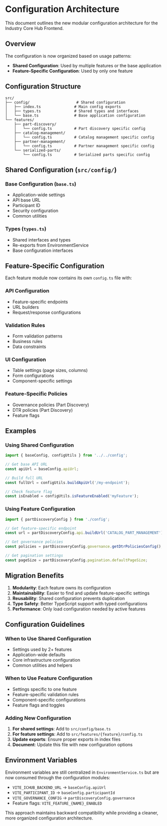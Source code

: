 # Configuration Architecture

This document outlines the new modular configuration architecture for the Industry Core Hub Frontend.

## Overview

The configuration is now organized based on usage patterns:

- **Shared Configuration**: Used by multiple features or the base application
- **Feature-Specific Configuration**: Used by only one feature

## Configuration Structure

```
src/
├── config/                     # Shared configuration
│   ├── index.ts               # Main config exports
│   ├── types.ts               # Shared types and interfaces
│   └── base.ts                # Base application configuration
└── features/
    ├── part-discovery/
    │   └── config.ts          # Part discovery specific config
    ├── catalog-management/
    │   └── config.ts          # Catalog management specific config
    ├── partner-management/
    │   └── config.ts          # Partner management specific config
    └── serialized-parts/
        └── config.ts          # Serialized parts specific config
```

## Shared Configuration (`src/config/`)

### Base Configuration (`base.ts`)
- Application-wide settings
- API base URL
- Participant ID
- Security configuration
- Common utilities

### Types (`types.ts`)
- Shared interfaces and types
- Re-exports from EnvironmentService
- Base configuration interfaces

## Feature-Specific Configuration

Each feature module now contains its own `config.ts` file with:

### API Configuration
- Feature-specific endpoints
- URL builders
- Request/response configurations

### Validation Rules
- Form validation patterns
- Business rules
- Data constraints

### UI Configuration
- Table settings (page sizes, columns)
- Form configurations
- Component-specific settings

### Feature-Specific Policies
- Governance policies (Part Discovery)
- DTR policies (Part Discovery)
- Feature flags

## Examples

### Using Shared Configuration
```typescript
import { baseConfig, configUtils } from '../../config';

// Get base API URL
const apiUrl = baseConfig.apiUrl;

// Build full URL
const fullUrl = configUtils.buildApiUrl('/my-endpoint');

// Check feature flag
const isEnabled = configUtils.isFeatureEnabled('myFeature');
```

### Using Feature Configuration
```typescript
import { partDiscoveryConfig } from './config';

// Get feature-specific endpoint
const url = partDiscoveryConfig.api.buildUrl('CATALOG_PART_MANAGEMENT');

// Get governance policies
const policies = partDiscoveryConfig.governance.getDtrPoliciesConfig();

// Get pagination settings
const pageSize = partDiscoveryConfig.pagination.defaultPageSize;
```

## Migration Benefits

1. **Modularity**: Each feature owns its configuration
2. **Maintainability**: Easier to find and update feature-specific settings
3. **Reusability**: Shared configuration prevents duplication
4. **Type Safety**: Better TypeScript support with typed configurations
5. **Performance**: Only load configuration needed by active features

## Configuration Guidelines

### When to Use Shared Configuration
- Settings used by 2+ features
- Application-wide defaults
- Core infrastructure configuration
- Common utilities and helpers

### When to Use Feature Configuration
- Settings specific to one feature
- Feature-specific validation rules
- Component-specific configurations
- Feature flags and toggles

### Adding New Configuration

1. **For shared settings**: Add to `src/config/base.ts`
2. **For feature settings**: Add to `src/features/{feature}/config.ts`
3. **Update exports**: Ensure proper exports in index files
4. **Document**: Update this file with new configuration options

## Environment Variables

Environment variables are still centralized in `EnvironmentService.ts` but are now consumed through the configuration modules:

- `VITE_ICHUB_BACKEND_URL` → `baseConfig.apiUrl`
- `VITE_PARTICIPANT_ID` → `baseConfig.participantId`
- `VITE_GOVERNANCE_CONFIG` → `partDiscoveryConfig.governance`
- Feature flags: `VITE_FEATURE_{NAME}_ENABLED`

This approach maintains backward compatibility while providing a cleaner, more organized configuration architecture.
